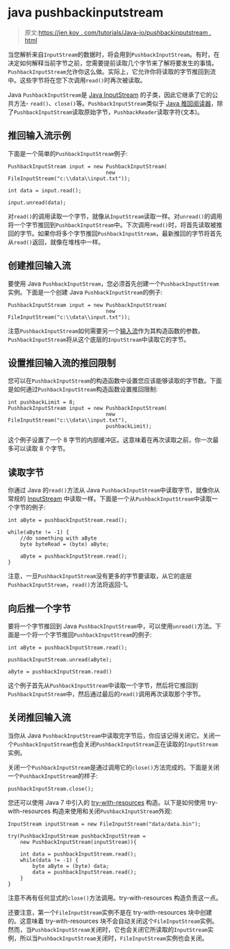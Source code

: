 # java pushbackinputstream

> 原文:[https://jen kov . com/tutorials/Java-io/pushbackinputstream . html](https://jenkov.com/tutorials/java-io/pushbackinputstream.html)

当您解析来自`InputStream`的数据时，将会用到`PushbackInputStream`。有时，在决定如何解释当前字节之前，您需要提前读取几个字节来了解将要发生的事情。`PushbackInputStream`允许你这么做。实际上，它允许你将读取的字节推回到流中。这些字节将在您下次调用`read()`时再次被读取。

Java `PushbackInputStream`是 [Java InputStream](inputstream.html) 的子类，因此它继承了它的公共方法- `read()`、`close()`等。`PushbackInputStream`类似于 [Java 推回阅读器](pushbackreader.html)，除了`PushbackInputStream`读取原始字节，`PushbackReader`读取字符(文本)。

## 推回输入流示例

下面是一个简单的`PushbackInputStream`例子:

```
PushbackInputStream input = new PushbackInputStream(
                                new FileInputStream("c:\\data\\input.txt"));

int data = input.read();

input.unread(data);

```

对`read()`的调用读取一个字节，就像从`InputStream`读取一样。对`unread()`的调用将一个字节推回到`PushbackInputStream`中。下次调用`read()`时，将首先读取被推回的字节。如果你将多个字节推回`PushbackInputStream`，最新推回的字节将首先从`read()`返回，就像在堆栈中一样。

## 创建推回输入流

要使用 Java `PushbackInputStream`，您必须首先创建一个`PushbackInputStream`实例。下面是一个创建 Java `PushbackInputStream`的例子:

```
PushbackInputStream input = new PushbackInputStream(
                                new FileInputStream("c:\\data\\input.txt"));

```

注意`PushbackInputStream`如何需要另一个[输入流](inputstream)作为其构造函数的参数。`PushbackInputStream`将从这个底层的`InputStream`中读取它的字节。

## 设置推回输入流的推回限制

您可以在`PushbackInputStream`的构造函数中设置您应该能够读取的字节数。下面是如何通过`PushbackInputStream`构造函数设置推回限制:

```
int pushbackLimit = 8;
PushbackInputStream input = new PushbackInputStream(
                                new FileInputStream("c:\\data\\input.txt"),
                                pushbackLimit);

```

这个例子设置了一个 8 字节的内部缓冲区。这意味着在再次读取之前，你一次最多可以读取 8 个字节。

## 读取字节

你通过 Java 的`read()`方法从 Java `PushbackInputStream`中读取字节，就像你从常规的 [InputStream](/inputstream.html) 中读取一样。下面是一个从`PushbackInputStream`中读取一个字节的例子:

```
int aByte = pushbackInputStream.read();

while(aByte != -1) {
    //do something with aByte
    byte byteRead = (byte) aByte;

    aByte = pushbackInputStream.read();
}

```

注意，一旦`PushbackInputStream`没有更多的字节要读取，从它的底层`PushbackInputStream`，`read()`方法将返回-1。

## 向后推一个字节

要将一个字节推回到 Java `PushbackInputStream`中，可以使用`unread()`方法。下面是一个将一个字节推回`PushbackInputStream`的例子:

```
int aByte = pushbackInputStream.read();

pushbackInputStream.unread(aByte);

aByte = pushbackInputStream.read()

```

这个例子首先从`PushbackInputStream`中读取一个字节，然后将它推回到`PushbackInputStream`中，然后通过最后的`read()`调用再次读取那个字节。

## 关闭推回输入流

当你从 Java `PushbackInputStream`中读取完字节后，你应该记得关闭它。关闭一个`PushbackInputStream`也会关闭`PushbackInputStream`正在读取的`InputStream`实例。

关闭一个`PushbackInputStream`是通过调用它的`close()`方法完成的。下面是关闭一个`PushbackInputStream`的样子:

```
pushbackInputStream.close();

```

您还可以使用 Java 7 中引入的 [try-with-resources](/java-exception-handling/try-with-resources.html) 构造。以下是如何使用 try-with-resources 构造来使用和关闭`PushbackInputStream`外观:

```
InputStream inputStream = new FileInputStream("data/data.bin");

try(PushbackInputStream pushbackInputStream =
    new PushbackInputStream(inputStream)){

    int data = pushbackInputStream.read();
    while(data != -1) {
        byte aByte = (byte) data;
        data = pushbackInputStream.read();
    }
}

```

注意不再有任何显式的`close()`方法调用。try-with-resources 构造负责这一点。

还要注意，第一个`FileInputStream`实例不是在 try-with-resources 块中创建的。这意味着 try-with-resources 块不会自动关闭这个`FileInputStream`实例。然而，当`PushbackInputStream`关闭时，它也会关闭它所读取的`InputStream`实例，所以当`PushbackInputStream`关闭时，`FileInputStream`实例也会关闭。